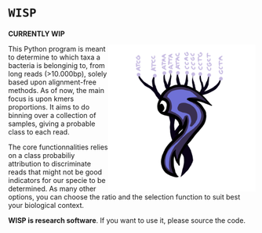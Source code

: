 <p align="center">

# `WISP`

</p>

**CURRENTLY WIP**

<img align="right" src="devwks/logo.png" alt="wisp logo" width="300"/>

This Python program is meant to determine to which taxa a bacteria is belonginig to, from long reads (>10.000bp), solely based upon alignment-free methods. As of now, the main focus is upon kmers proportions. It aims to do binning over a collection of samples, giving a probable class to each read.

The core functionnalities relies on a class probabiliy attribution to discriminate reads that might not be good indicators for our specie to be determined. As many other options, you can choose the ratio and the selection function to suit best your biological context.

**WISP is research software**. If you want to use it, please source the code. 